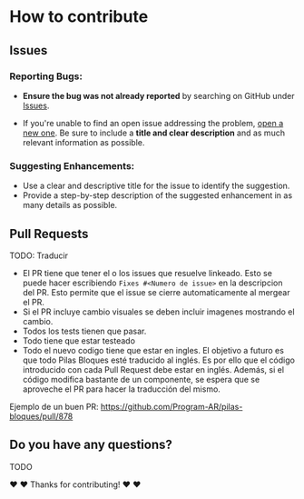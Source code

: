 # How to contribute

## Issues

### Reporting Bugs:
* **Ensure the bug was not already reported** by searching on GitHub under [Issues](https://github.com/Program-AR/pilas-bloques/new/issues).

* If you're unable to find an open issue addressing the problem, [open a new one](https://github.com/Program-AR/pilas-bloques/new/issues/new). Be sure to include a **title and clear description** and as much relevant information as possible.

### Suggesting Enhancements:

* Use a clear and descriptive title for the issue to identify the suggestion.
* Provide a step-by-step description of the suggested enhancement in as many details as possible.

## Pull Requests
TODO: Traducir
* El PR tiene que tener el o los issues que resuelve linkeado. Esto se puede hacer escribiendo `Fixes #<Numero de issue>` en la descripcion del PR. Esto permite que el issue se cierre automaticamente al mergear el PR.
* Si el PR incluye cambio visuales se deben incluir imagenes mostrando el cambio.
* Todos los tests tienen que pasar.
* Todo tiene que estar testeado
* Todo el nuevo codigo tiene que estar en ingles. El objetivo a futuro es que todo Pilas Bloques esté traducido al inglés. Es por ello que el código introducido con cada Pull Request debe estar en inglés. Además, si el código modifica bastante de un componente, se espera que se aproveche el PR para hacer la traducción del mismo.

Ejemplo de un buen PR: https://github.com/Program-AR/pilas-bloques/pull/878

## Do you have any questions?
TODO


:heart: :heart: Thanks for contributing! :heart: :heart:
